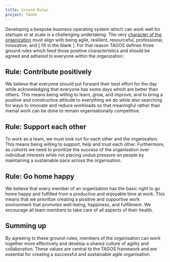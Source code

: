 ```yaml
---
title: Ground Rules
project: TAGOS
---
```


Developing a bespoke business operating system which can work well for startups or at scale is a challenging undertaking. The very [character of the organization](./character) must align with being agile, resilient, resourceful, professional, innovative, and \[ fill in the blank \]. For that reason TAGOS defines three ground rules which feed those positive characteristics and should be agreed and adhered to everyone within the organization:

<!-- :GroundRules -->

## Rule: Contribute positively

We believe that everyone should put forward their best effort for the day while acknowledging that everyone has some days which are better than others. This means being willing to learn, grow, and improve, and to bring a positive and constructive attitude to everything we do while also searching for ways to innovate and reduce workloads so that meaningful rather than menial work can be done to remain organisationally competitive.

## Rule: Support each other

To work as a team, we must look out for each other and the organisation. This means being willing to support, help and trust each other. Furthermore, as cohorts we need to prioritize the success of the organisation over individual interests while not placing undue pressure on people by maintaining a sustainable pace across the organisation.

## Rule: Go home happy

We believe that every member of an organisation has the basic right to go home happy and fulfilled from a productive and enjoyable time at work. This means that we prioritize creating a positive and supportive work environment that promotes well-being, happiness, and fulfillment. We encourage all team members to take care of all aspects of their health.

## Summing up

By agreeing to these ground-rules, members of the organisation can work together more effectively and develop a shared culture of agility and collaboration. These values are central to the TAGOS framework and are essential for creating a successful and sustainable agile organisation.
